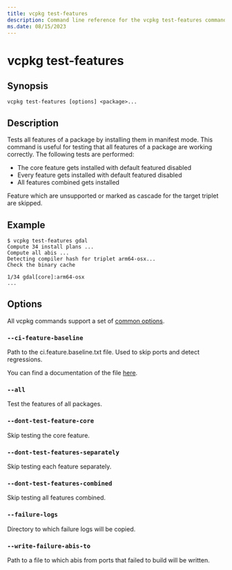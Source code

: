 ```yaml
---
title: vcpkg test-features
description: Command line reference for the vcpkg test-features command. Builds all features of a package.
ms.date: 08/15/2023
---
```


# vcpkg test-features

## Synopsis

```console
vcpkg test-features [options] <package>...
```

## Description

Tests all features of a package by installing them in manifest mode. This command is useful for testing that all features of a package are working correctly.
The following tests are performed:
- The core feature gets installed with default featured disabled
- Every feature gets installed with default featured disabled
- All features combined gets installed

Feature which are unsupported or marked as cascade for the target triplet are skipped.

## Example

```console
$ vcpkg test-features gdal
Compute 34 install plans ...
Compute all abis ...
Detecting compiler hash for triplet arm64-osx...
Check the binary cache

1/34 gdal[core]:arm64-osx
...
```

## Options

All vcpkg commands support a set of [common options](common-options.md).

### `--ci-feature-baseline`

Path to the ci.feature.baseline.txt file. Used to skip ports and detect regressions.

You can find a documentation of the file [here](https://github.com/autoantwort/vcpkg/blob/ce6c48c28ced5a9d0cfe54614049637b6721cf7c/scripts/ci.feature.baseline.txt).

### `--all`

Test the features of all packages.

### `--dont-test-feature-core`

Skip testing the core feature.

### `--dont-test-features-separately`

Skip testing each feature separately.

### `--dont-test-features-combined`

Skip testing all features combined.

### `--failure-logs`

Directory to which failure logs will be copied.

### `--write-failure-abis-to`

Path to a file to which abis from ports that failed to build will be written.
